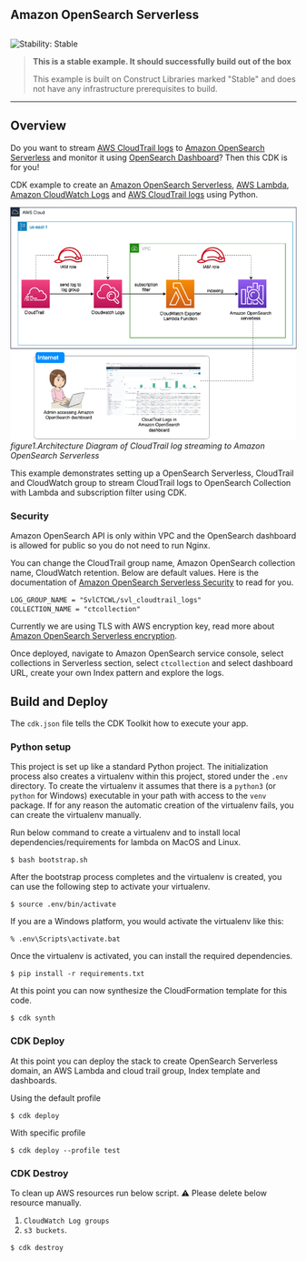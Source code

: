 ## Amazon OpenSearch Serverless

## <!--BEGIN STABILITY BANNER-->

![Stability: Stable](https://img.shields.io/badge/stability-Stable-success.svg?style=for-the-badge)

> **This is a stable example. It should successfully build out of the box**
>
> This example is built on Construct Libraries marked "Stable" and does not have any infrastructure prerequisites to build.

---

<!--END STABILITY BANNER-->

## Overview

Do you want to stream [AWS CloudTrail logs](https://docs.aws.amazon.com/awscloudtrail/latest/userguide/cloudtrail-user-guide.html) to [Amazon OpenSearch Serverless](https://aws.amazon.com/opensearch-service/features/serverless/) and monitor it using [OpenSearch Dashboard](https://docs.aws.amazon.com/opensearch-service/latest/developerguide/dashboards.html)? Then this CDK is for you!

CDK example to create an [Amazon OpenSearch Serverless](https://aws.amazon.com/opensearch-service/features/serverless/), [AWS Lambda](https://aws.amazon.com/pm/lambda), [Amazon CloudWatch Logs](https://docs.aws.amazon.com/AmazonCloudWatch/latest/logs/WhatIsCloudWatchLogs.html) and [AWS CloudTrail logs](https://docs.aws.amazon.com/awscloudtrail/latest/userguide/cloudtrail-user-guide.html) using Python.

![](docs/streaming%20cloudtrail%20in%20OpenSearch.png)
_figure1.Architecture Diagram of CloudTrail log streaming to Amazon OpenSearch Serverless_

This example demonstrates setting up a OpenSearch Serverless, CloudTrail and CloudWatch group to stream CloudTrail logs to OpenSearch Collection with Lambda and subscription filter using CDK.

### Security

Amazon OpenSearch API is only within VPC and the OpenSearch dashboard is allowed for public so you do not need to run Nginx.

You can change the CloudTrail group name, Amazon OpenSearch collection name, CloudWatch retention. Below are default values. Here is the documentation of [Amazon OpenSearch Serverless Security](https://docs.aws.amazon.com/opensearch-service/latest/developerguide/serverless-security.html) to read for you.

```
LOG_GROUP_NAME = "SvlCTCWL/svl_cloudtrail_logs"
COLLECTION_NAME = "ctcollection"
```

Currently we are using TLS with AWS encryption key, read more about [Amazon OpenSearch Serverless encryption](https://docs.aws.amazon.com/opensearch-service/latest/developerguide/serverless-encryption.html).

Once deployed, navigate to Amazon OpenSearch service console, select collections in Serverless section, select `ctcollection` and select dashboard URL, create your own Index pattern and explore the logs.

## Build and Deploy

The `cdk.json` file tells the CDK Toolkit how to execute your app.

### Python setup

This project is set up like a standard Python project. The initialization process also creates a virtualenv within this project, stored under the `.env` directory. To create the virtualenv it assumes that there is a `python3` (or `python` for Windows) executable in your path with access to the `venv` package. If for any reason the automatic creation of the virtualenv fails, you can create the virtualenv manually.

Run below command to create a virtualenv and to install local dependencies/requirements for lambda on MacOS and Linux.

```
$ bash bootstrap.sh
```

After the bootstrap process completes and the virtualenv is created, you can use the following step to activate your virtualenv.

```
$ source .env/bin/activate
```

If you are a Windows platform, you would activate the virtualenv like this:

```
% .env\Scripts\activate.bat
```

Once the virtualenv is activated, you can install the required dependencies.

```
$ pip install -r requirements.txt
```

At this point you can now synthesize the CloudFormation template for this code.

```
$ cdk synth
```

### CDK Deploy

At this point you can deploy the stack to create OpenSearch Serverless domain, an AWS Lambda and cloud trail group, Index template and dashboards.

Using the default profile

```
$ cdk deploy
```

With specific profile

```
$ cdk deploy --profile test
```

### CDK Destroy

To clean up AWS resources run below script.
⚠️ Please delete below resource manually.

1. `CloudWatch Log groups`
2. `s3 buckets`.

```
$ cdk destroy
```

